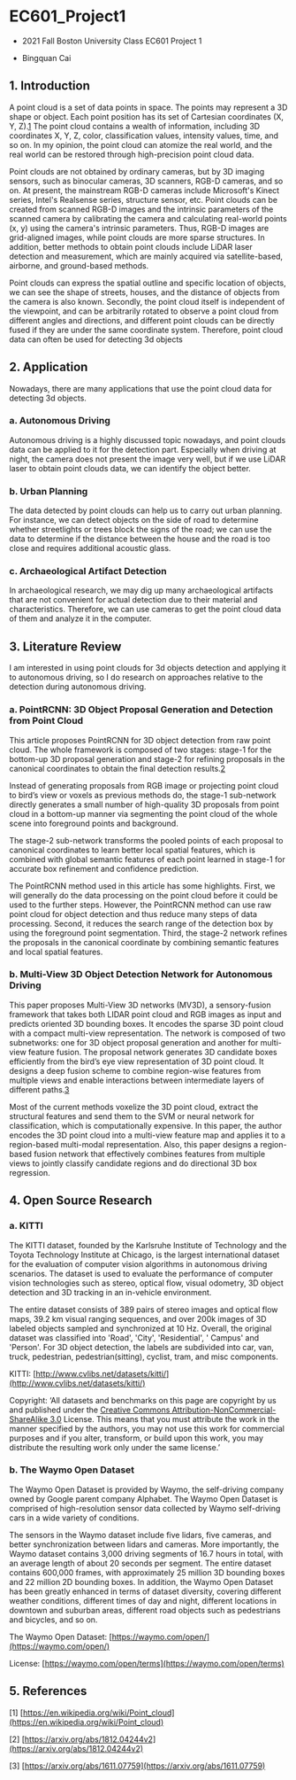 # EC601_Project1
- 2021 Fall Boston University Class EC601 Project 1

- Bingquan Cai

## 1. Introduction
A point cloud is a set of data points in space. The points may represent a 3D shape or object. Each point position has its set of Cartesian coordinates (X, Y, Z).[1](https://github.com/BingquanCai/EC601_Project1#5-references) The point cloud contains a wealth of information, including 3D coordinates X, Y, Z, color, classification values, intensity values, time, and so on. In my opinion, the point cloud can atomize the real world, and the real world can be restored through high-precision point cloud data.

Point clouds are not obtained by ordinary cameras, but by 3D imaging sensors, such as binocular cameras, 3D scanners, RGB-D cameras, and so on. At present, the mainstream RGB-D cameras include Microsoft's Kinect series, Intel's Realsense series, structure sensor, etc. Point clouds can be created from scanned RGB-D images and the intrinsic parameters of the scanned camera by calibrating the camera and calculating real-world points (x, y) using the camera's intrinsic parameters. Thus, RGB-D images are grid-aligned images, while point clouds are more sparse structures. In addition, better methods to obtain point clouds include LiDAR laser detection and measurement, which are mainly acquired via satellite-based, airborne, and ground-based methods.

Point clouds can express the spatial outline and specific location of objects, we can see the shape of streets, houses, and the distance of objects from the camera is also known. Secondly, the point cloud itself is independent of the viewpoint, and can be arbitrarily rotated to observe a point cloud from different angles and directions, and different point clouds can be directly fused if they are under the same coordinate system. Therefore, point cloud data can often be used for detecting 3d objects

## 2. Application
Nowadays, there are many applications that use the point cloud data for detecting 3d objects.
### a. Autonomous Driving
Autonomous driving is a highly discussed topic nowadays, and point clouds data can be applied to it for the detection part. Especially when driving at night, the camera does not present the image very well, but if we use LiDAR laser to obtain point clouds data, we can identify the object better.
### b. Urban Planning
The data detected by point clouds can help us to carry out urban planning. For instance, we can detect objects on the side of road to determine whether streetlights or trees block the signs of the road; we can use the data to determine if the distance between the house and the road is too close and requires additional acoustic glass.
### c. Archaeological Artifact Detection
In archaeological research, we may dig up many archaeological artifacts that are not convenient for actual detection due to their material and characteristics. Therefore, we can use cameras to get the point cloud data of them and analyze it in the computer.

## 3. Literature Review
I am interested in using point clouds for 3d objects detection and applying it to autonomous driving, so I do research on approaches relative to the detection during autonomous driving.
### a. PointRCNN: 3D Object Proposal Generation and Detection from Point Cloud
This article proposes PointRCNN for 3D object detection from raw point cloud. The whole framework is composed of two stages: stage-1 for the bottom-up 3D proposal generation and stage-2 for refining proposals in the canonical coordinates to obtain the final detection results.[2](https://github.com/BingquanCai/EC601_Project1#5-references)

Instead of generating proposals from RGB image or projecting point cloud to bird’s view or voxels as previous methods do, the stage-1 sub-network directly generates a small number of high-quality 3D proposals from point cloud in a bottom-up manner via segmenting the point cloud of the whole scene into foreground points and background.

The stage-2 sub-network transforms the pooled points of each proposal to canonical coordinates to learn better local spatial features, which is combined with global semantic features of each point learned in stage-1 for accurate box refinement and confidence prediction.

The PointRCNN method used in this article has some highlights. First, we will generally do the data processing on the point cloud before it could be used to the further steps. However, the PointRCNN method can use raw point cloud for object detection and thus reduce many steps of data processing. Second, it reduces the search range of the detection box by using the foreground point segmentation. Third, the stage-2 network refines the proposals in the canonical coordinate by combining semantic features and local spatial features.

### b. Multi-View 3D Object Detection Network for Autonomous Driving
This paper proposes Multi-View 3D networks (MV3D), a sensory-fusion framework that takes both LIDAR point cloud and RGB images as input and predicts oriented 3D bounding boxes. It encodes the sparse 3D point cloud with a compact multi-view representation. The network is composed of two subnetworks: one for 3D object proposal generation and another for multi-view feature fusion. The proposal network generates 3D candidate boxes efficiently from the bird’s eye view representation of 3D point cloud. It designs a deep fusion scheme to combine region-wise features from multiple views and enable interactions between intermediate layers of different paths.[3](https://github.com/BingquanCai/EC601_Project1#5-references)

Most of the current methods voxelize the 3D point cloud, extract the structural features and send them to the SVM or neural network for classification, which is computationally expensive. In this paper, the author encodes the 3D point cloud into a multi-view feature map and applies it to a region-based multi-modal representation. Also, this paper designs a region-based fusion network that effectively combines features from multiple views to jointly classify candidate regions and do directional 3D box regression.

## 4. Open Source Research 
### a. KITTI
The KITTI dataset, founded by the Karlsruhe Institute of Technology and the Toyota Technology Institute at Chicago, is the largest international dataset for the evaluation of computer vision algorithms in autonomous driving scenarios. The dataset is used to evaluate the performance of computer vision technologies such as stereo, optical flow, visual odometry, 3D object detection and 3D tracking in an in-vehicle environment.

The entire dataset consists of 389 pairs of stereo images and optical flow maps, 39.2 km visual ranging sequences, and over 200k images of 3D labeled objects sampled and synchronized at 10 Hz. Overall, the original dataset was classified into 'Road', 'City', 'Residential', ' Campus' and 'Person'. For 3D object detection, the labels are subdivided into car, van, truck, pedestrian, pedestrian(sitting), cyclist, tram, and misc components.

KITTI: [http://www.cvlibs.net/datasets/kitti/](http://www.cvlibs.net/datasets/kitti/)

Copyright: ‘All datasets and benchmarks on this page are copyright by us and published under the [Creative Commons Attribution-NonCommercial-ShareAlike 3.0](https://creativecommons.org/licenses/by-nc-sa/3.0/) License. This means that you must attribute the work in the manner specified by the authors, you may not use this work for commercial purposes and if you alter, transform, or build upon this work, you may distribute the resulting work only under the same license.’

### b. The Waymo Open Dataset
The Waymo Open Dataset is provided by Waymo, the self-driving company owned by Google parent company Alphabet. The Waymo Open Dataset is comprised of high-resolution sensor data collected by Waymo self-driving cars in a wide variety of conditions.

The sensors in the Waymo dataset include five lidars, five cameras, and better synchronization between lidars and cameras. More importantly, the Waymo dataset contains 3,000 driving segments of 16.7 hours in total, with an average length of about 20 seconds per segment. The entire dataset contains 600,000 frames, with approximately 25 million 3D bounding boxes and 22 million 2D bounding boxes. In addition, the Waymo Open Dataset has been greatly enhanced in terms of dataset diversity, covering different weather conditions, different times of day and night, different locations in downtown and suburban areas, different road objects such as pedestrians and bicycles, and so on.

The Waymo Open Dataset: [https://waymo.com/open/](https://waymo.com/open/)

License: [https://waymo.com/open/terms](https://waymo.com/open/terms)

## 5. References
[1] [https://en.wikipedia.org/wiki/Point_cloud](https://en.wikipedia.org/wiki/Point_cloud)

[2] [https://arxiv.org/abs/1812.04244v2](https://arxiv.org/abs/1812.04244v2)

[3] [https://arxiv.org/abs/1611.07759](https://arxiv.org/abs/1611.07759)

